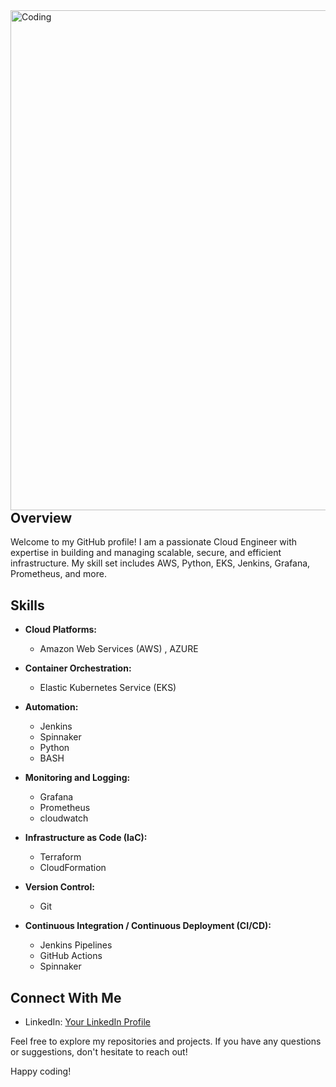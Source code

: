<img align="right" alt="Coding" width="800" src="https://static.wikia.nocookie.net/superpower-list/images/4/41/AgWt6.gif/revision/latest?cb=20160512072434">


## Overview

Welcome to my GitHub profile! I am a passionate Cloud Engineer with expertise in building and managing scalable, secure, and efficient infrastructure. My skill set includes AWS, Python, EKS, Jenkins, Grafana, Prometheus, and more.

## Skills

- **Cloud Platforms:**
  - Amazon Web Services (AWS) , AZURE

- **Container Orchestration:**
  - Elastic Kubernetes Service (EKS) 

- **Automation:**
  - Jenkins
  - Spinnaker
  - Python
  - BASH

- **Monitoring and Logging:**
  - Grafana
  - Prometheus
  - cloudwatch

- **Infrastructure as Code (IaC):**
  - Terraform
  - CloudFormation

- **Version Control:**
  - Git

- **Continuous Integration / Continuous Deployment (CI/CD):**
  - Jenkins Pipelines
  - GitHub Actions
  - Spinnaker

## Connect With Me

- LinkedIn: [Your LinkedIn Profile](https://www.linkedin.com/in/sabeesh-h-4379432b/)

Feel free to explore my repositories and projects. If you have any questions or suggestions, don't hesitate to reach out!

Happy coding!
